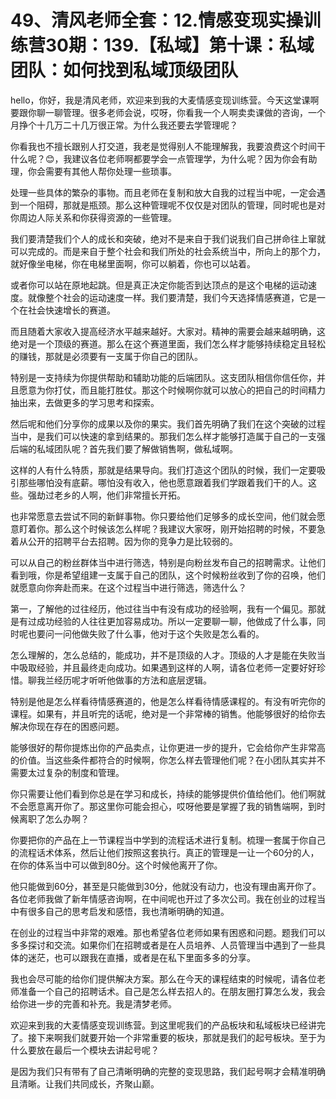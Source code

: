 # 49、清风老师全套：12.情感变现实操训练营30期：139.【私域】第十课：私域团队：如何找到私域顶级团队

hello，你好，我是清风老师，欢迎来到我的大麦情感变现训练营。今天这堂课啊要跟你聊一聊管理。很多老师会说，哎呀，你看我一个人啊卖卖课做的咨询，一个月挣个十几万二十几万很正常。为什么我还要去学管理呢？

你看我也不擅长跟别人打交道，我老是觉得别人不能理解我，我要浪费这个时间干什么呢？😊，我建议各位老师啊都要学会一点管理学，为什么呢？因为你会有助理，你会需要有其他人帮你处理一些琐事。

处理一些具体的繁杂的事物。而且老师在复制和放大自我的过程当中呢，一定会遇到一个阻碍，那就是瓶颈。那么这种管理呢不仅仅是对团队的管理，同时呢也是对你周边人际关系和你获得资源的一些管理。

我们要清楚我们个人的成长和突破，绝对不是来自于我们说我们自己拼命往上窜就可以完成的。而是来自于整个社会和我们所处的社会系统当中，所向上的那个力，就好像坐电梯，你在电梯里面啊，你可以躺着，你也可以站着。

或者你可以站在原地起跳。但是真正决定你能否到达顶点的是这个电梯的运动速度。就像整个社会的运动速度一样。我们要清楚，我们今天选择情感赛道，它是一个在社会快速增长的赛道。

而且随着大家收入提高经济水平越来越好。大家对。精神的需要会越来越明确，这绝对是一个顶级的赛道。那么在这个赛道里面，我们怎么样才能够持续稳定且轻松的赚钱，那就是必须要有一支属于你自己的团队。

特别是一支持续为你提供帮助和辅助功能的后端团队。这支团队相信你信任你，并且愿意为你打仗，而且能打胜仗。那这个时候啊你就可以放心的把自己的时间精力抽出来，去做更多的学习思考和探索。

然后呢和他们分享你的成果以及你的果实。我们首先明确了我们在这个突破的过程当中，是我们可以快速的拿到结果的。那我们怎么样才能够打造属于自己的一支强后端的私域团队呢？首先我们要了解做销售啊，做私域啊。

这样的人有什么特质，那就是结果导向。我们打造这个团队的时候，我们一定要吸引那些哪怕没有底薪。哪怕没有收入，他也愿意跟着我们学跟着我们干的人。这些。强劫过老乡的人啊，他们非常擅长开拓。

也非常愿意去尝试不同的新鲜事物。你只要给他们足够多的成长空间，他们就会愿意盯着你。那么这个时候该怎么样呢？我建议大家呀，刚开始招聘的时候，不要急着从公开的招聘平台去招聘。因为你的竞争力是比较弱的。

可以从自己的粉丝群体当中进行筛选，特别是向粉丝发布自己的招聘需求。让他们看到哦，你是希望组建一支属于自己的团队，这个时候粉丝收到了你的召唤，他们就愿意向你奔赴而来。在这个过程当中进行筛选，筛选什么？

第一，了解他的过往经历，他过往当中有没有成功的经验啊，我有一个偏见。那就是有过成功经验的人往往更加容易成功。所以一定要聊一聊，他做成了什么事，同时呢也要问一问他做失败了什么事，他对于这个失败是怎么看的。

怎么理解的，怎么总结的，能成功，并不是顶级的人才。顶级的人才是能在失败当中吸取经验，并且最终走向成功。如果遇到这样的人啊，请各位老师一定要好好珍惜。聊我兰经历呢才听听他做事的方法和底层逻辑。

特别是他是怎么样看待情感赛道的，他是怎么样看待情感课程的。有没有听完你的课程。如果有，并且听完的话呢，绝对是一个非常棒的销售。他能够很好的给你去解决你现在存在的困惑问题。

能够很好的帮你提炼出你的产品卖点，让你更进一步的提升，它会给你产生非常高的价值。当这些条件都符合的时候啊，你怎么样去管理他们呢？在小团队其实并不需要太过复杂的制度和管理。

你只需要让他们看到你总是在学习和成长，持续的能够提供价值给他们。他们啊就不会愿意离开你了。那这里你可能会担心，哎呀他要是掌握了我的销售端啊，到时候离职了怎么办啊？

你要把你的产品在上一节课程当中学到的流程话术进行复制。梳理一套属于你自己的流程话术体系，然后让他们按照这套执行。真正的管理是一让一个60分的人，在你的体系当中可以做到80分。这个时候他离开了你。

他只能做到60分，甚至是只能做到30分，他就没有动力，也没有理由离开你了。各位老师我做了新年情感咨询啊，在中间呢也开过了多次公司。我在创业的过程当中有很多自己的思考启发和感悟，我也清晰明确的知道。

在创业的过程当中非常的艰难。那也希望各位老师如果有困惑和问题。题我们可以多多探讨和交流。如果你们在招聘或者是在人员培养、人员管理当中遇到了一些具体的迷茫，也可以跟我在直播，或者是在私下里面多多的分享。

我也会尽可能的给你们提供解决方案。那么在今天的课程结束的时候呢，请各位老师准备一个自己的招聘话术。自己是怎么样去招人的。在朋友圈打算怎么发，我会给你进一步的完善和补充。我是清梦老师。

欢迎来到我的大麦情感变现训练营。到这里呢我们的产品板块和私域板块已经讲完了。接下来啊我们就要开始一个非常重要的板块，那就是我们的起号板块。至于为什么要放在最后一个模块去讲起号呢？

是因为我们只有带有了自己清晰明确的完整的变现思路，我们起号啊才会精准明确且清晰。让我们共同成长，齐聚山巅。

